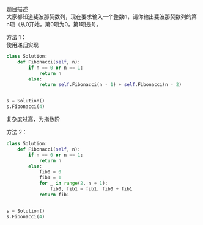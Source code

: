 
题目描述  
大家都知道斐波那契数列，现在要求输入一个整数n，请你输出斐波那契数列的第n项（从0开始，第0项为0，第1项是1）。  


方法 1：  
使用递归实现  
```python
class Solution:
    def Fibonacci(self, n):
        if n == 0 or n == 1:
            return n
        else:
            return self.Fibonacci(n - 1) + self.Fibonacci(n - 2)


s = Solution()
s.Fibonacci(4)
```

复杂度过高，为指数阶  

方法 2：
```python
class Solution:
    def Fibonacci(self, n):
        if n == 0 or n == 1:
            return n
        else:
            fib0 = 0
            fib1 = 1
            for _ in range(2, n + 1):
                fib0, fib1 = fib1, fib0 + fib1
            return fib1


s = Solution()
s.Fibonacci(4)            
```

